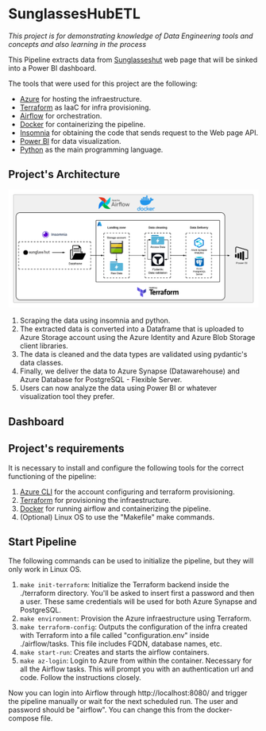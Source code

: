 # SunglassesHubETL
*This project is for demonstrating knowledge of Data Engineering tools and concepts and also learning in the process*

This Pipeline extracts data from [Sunglasseshut](https://www.sunglasshut.com) web page that will be sinked into a Power BI dashboard.

The tools that were used for this project are the following:
- [Azure](https://azure.microsoft.com/)  for hosting the infraestructure.
- [Terraform](https://www.terraform.io/) as IaaC for infra provisioning.
- [Airflow](https://airflow.apache.org/) for orchestration.
- [Docker](https://www.docker.com/) for containerizing the pipeline.
- [Insomnia](https://insomnia.rest/) for obtaining the code that sends request to the Web page API.
- [Power BI](https://powerbi.microsoft.com/) for data visualization.
- [Python](https://www.python.org/) as the main programming language.

## Project's Architecture
![Projects Architecture](https://github.com/SebasMBK/SunglassesHubETL/blob/a556bf21b3f929e4261d68ae840bd754b962fc63/images/azure_etl.png)

1. Scraping the data using insomnia and python.
2. The extracted data is converted into a Dataframe that is uploaded to Azure Storage account using the Azure Identity and Azure Blob Storage client libraries.
3. The data is cleaned and the data types are validated using pydantic's data classes.
4. Finally, we deliver the data to Azure Synapse (Datawarehouse) and Azure Database for PostgreSQL - Flexible Server.
5. Users can now analyze the data using Power BI or whatever visualization tool they prefer.

## Dashboard

## Project's requirements
It is necessary to install and configure the following tools for the correct functioning of the pipeline:
1. [Azure CLI](https://learn.microsoft.com/en-us/cli/azure/install-azure-cli) for the account configuring and terraform provisioning.
2. [Terraform](https://www.terraform.io/) for provisioning the infraestructure.
3. [Docker](https://www.docker.com/) for running airflow and containerizing the pipeline.
4. (Optional) Linux OS to use the "Makefile" make commands.

## Start Pipeline
The following commands can be used to initialize the pipeline, but they will only work in Linux OS.
1. `make init-terraform`: Initialize the Terraform backend inside the ./terraform directory. You'll be asked to insert first a password and then a user. These same credentials will be used for both Azure Synapse and PostgreSQL.
2. `make environment`: Provision the Azure infraestructure using Terraform.
3. `make terraform-config`: Outputs the configuration of the infra created with Terraform into a file called "configuration.env" inside ./airflow/tasks. This file includes FQDN, database names, etc.
4. `make start-run`: Creates and starts the airflow containers.
5. `make az-login`: Login to Azure from within the container. Necessary for all the Airflow tasks. This will prompt you with an authentication url and code. Follow the instructions closely.

Now you can login into Airflow through http://localhost:8080/ and trigger the pipeline manually or wait for the next scheduled run. The user and password should be "airflow". You can change this from the docker-compose file.
